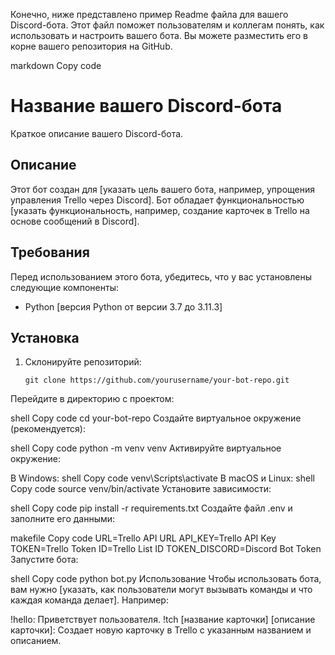 Конечно, ниже представлено пример Readme файла для вашего Discord-бота. Этот файл поможет пользователям и коллегам понять, как использовать и настроить вашего бота. Вы можете разместить его в корне вашего репозитория на GitHub.

markdown
Copy code
# Название вашего Discord-бота

Краткое описание вашего Discord-бота.

## Описание

Этот бот создан для [указать цель вашего бота, например, упрощения управления Trello через Discord]. Бот обладает функциональностью [указать функциональность, например, создание карточек в Trello на основе сообщений в Discord].

## Требования

Перед использованием этого бота, убедитесь, что у вас установлены следующие компоненты:

- Python [версия Python от версии 3.7 до 3.11.3]

## Установка

1. Склонируйте репозиторий:

   ```shell
   git clone https://github.com/yourusername/your-bot-repo.git
Перейдите в директорию с проектом:

shell
Copy code
cd your-bot-repo
Создайте виртуальное окружение (рекомендуется):

shell
Copy code
python -m venv venv
Активируйте виртуальное окружение:

В Windows:
shell
Copy code
venv\Scripts\activate
В macOS и Linux:
shell
Copy code
source venv/bin/activate
Установите зависимости:

shell
Copy code
pip install -r requirements.txt
Создайте файл .env и заполните его данными:

makefile
Copy code
URL=Trello API URL
API_KEY=Trello API Key
TOKEN=Trello Token
ID=Trello List ID
TOKEN_DISCORD=Discord Bot Token
Запустите бота:

shell
Copy code
python bot.py
Использование
Чтобы использовать бота, вам нужно [указать, как пользователи могут вызывать команды и что каждая команда делает]. Например:

!hello: Приветствует пользователя.
!tch [название карточки] [описание карточки]: Создает новую карточку в Trello с указанным названием и описанием.
